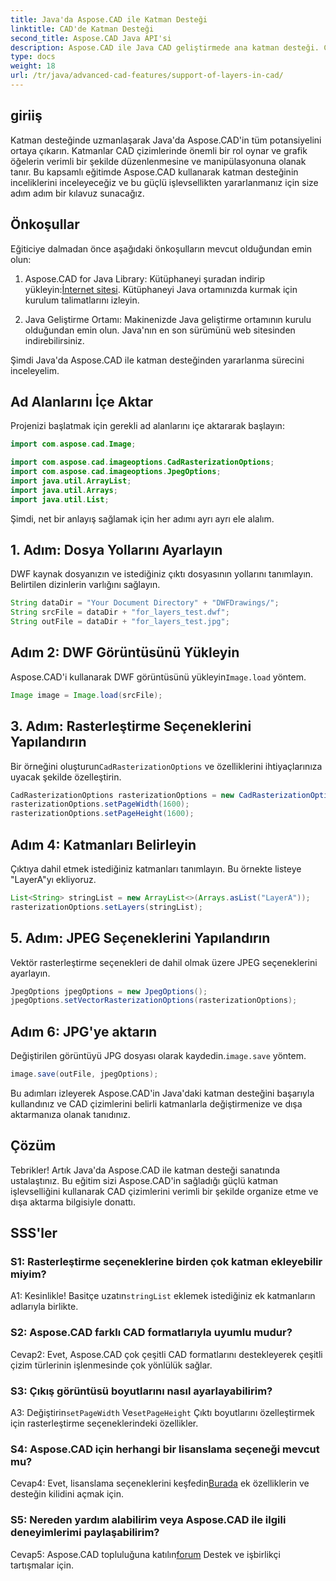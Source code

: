 ```yaml
---
title: Java'da Aspose.CAD ile Katman Desteği
linktitle: CAD'de Katman Desteği
second_title: Aspose.CAD Java API'si
description: Aspose.CAD ile Java CAD geliştirmede ana katman desteği. Çizimleri zahmetsizce düzenleyin ve dışa aktarın.
type: docs
weight: 18
url: /tr/java/advanced-cad-features/support-of-layers-in-cad/
---
```

## giriiş

Katman desteğinde uzmanlaşarak Java'da Aspose.CAD'in tüm potansiyelini ortaya çıkarın. Katmanlar CAD çizimlerinde önemli bir rol oynar ve grafik öğelerin verimli bir şekilde düzenlenmesine ve manipülasyonuna olanak tanır. Bu kapsamlı eğitimde Aspose.CAD kullanarak katman desteğinin inceliklerini inceleyeceğiz ve bu güçlü işlevsellikten yararlanmanız için size adım adım bir kılavuz sunacağız.

## Önkoşullar

Eğiticiye dalmadan önce aşağıdaki önkoşulların mevcut olduğundan emin olun:

1.  Aspose.CAD for Java Library: Kütüphaneyi şuradan indirip yükleyin:[İnternet sitesi](https://releases.aspose.com/cad/java/). Kütüphaneyi Java ortamınızda kurmak için kurulum talimatlarını izleyin.

2. Java Geliştirme Ortamı: Makinenizde Java geliştirme ortamının kurulu olduğundan emin olun. Java'nın en son sürümünü web sitesinden indirebilirsiniz.

Şimdi Java'da Aspose.CAD ile katman desteğinden yararlanma sürecini inceleyelim.

## Ad Alanlarını İçe Aktar

Projenizi başlatmak için gerekli ad alanlarını içe aktararak başlayın:

```java
import com.aspose.cad.Image;

import com.aspose.cad.imageoptions.CadRasterizationOptions;
import com.aspose.cad.imageoptions.JpegOptions;
import java.util.ArrayList;
import java.util.Arrays;
import java.util.List;
```

Şimdi, net bir anlayış sağlamak için her adımı ayrı ayrı ele alalım.

## 1. Adım: Dosya Yollarını Ayarlayın

DWF kaynak dosyanızın ve istediğiniz çıktı dosyasının yollarını tanımlayın. Belirtilen dizinlerin varlığını sağlayın.

```java
String dataDir = "Your Document Directory" + "DWFDrawings/";
String srcFile = dataDir + "for_layers_test.dwf";
String outFile = dataDir + "for_layers_test.jpg";
```

## Adım 2: DWF Görüntüsünü Yükleyin

 Aspose.CAD'i kullanarak DWF görüntüsünü yükleyin`Image.load` yöntem.

```java
Image image = Image.load(srcFile);
```

## 3. Adım: Rasterleştirme Seçeneklerini Yapılandırın

 Bir örneğini oluşturun`CadRasterizationOptions` ve özelliklerini ihtiyaçlarınıza uyacak şekilde özelleştirin.

```java
CadRasterizationOptions rasterizationOptions = new CadRasterizationOptions();
rasterizationOptions.setPageWidth(1600);
rasterizationOptions.setPageHeight(1600);
```

## Adım 4: Katmanları Belirleyin

Çıktıya dahil etmek istediğiniz katmanları tanımlayın. Bu örnekte listeye "LayerA"yı ekliyoruz.

```java
List<String> stringList = new ArrayList<>(Arrays.asList("LayerA"));
rasterizationOptions.setLayers(stringList);
```

## 5. Adım: JPEG Seçeneklerini Yapılandırın

Vektör rasterleştirme seçenekleri de dahil olmak üzere JPEG seçeneklerini ayarlayın.

```java
JpegOptions jpegOptions = new JpegOptions();
jpegOptions.setVectorRasterizationOptions(rasterizationOptions);
```

## Adım 6: JPG'ye aktarın

 Değiştirilen görüntüyü JPG dosyası olarak kaydedin.`image.save` yöntem.

```java
image.save(outFile, jpegOptions);
```

Bu adımları izleyerek Aspose.CAD'in Java'daki katman desteğini başarıyla kullandınız ve CAD çizimlerini belirli katmanlarla değiştirmenize ve dışa aktarmanıza olanak tanıdınız.

## Çözüm

Tebrikler! Artık Java'da Aspose.CAD ile katman desteği sanatında ustalaştınız. Bu eğitim sizi Aspose.CAD'in sağladığı güçlü katman işlevselliğini kullanarak CAD çizimlerini verimli bir şekilde organize etme ve dışa aktarma bilgisiyle donattı.

## SSS'ler

### S1: Rasterleştirme seçeneklerine birden çok katman ekleyebilir miyim?

 A1: Kesinlikle! Basitçe uzatın`stringList` eklemek istediğiniz ek katmanların adlarıyla birlikte.

### S2: Aspose.CAD farklı CAD formatlarıyla uyumlu mudur?

Cevap2: Evet, Aspose.CAD çok çeşitli CAD formatlarını destekleyerek çeşitli çizim türlerinin işlenmesinde çok yönlülük sağlar.

### S3: Çıkış görüntüsü boyutlarını nasıl ayarlayabilirim?

 A3: Değiştirin`setPageWidth` Ve`setPageHeight` Çıktı boyutlarını özelleştirmek için rasterleştirme seçeneklerindeki özellikler.

### S4: Aspose.CAD için herhangi bir lisanslama seçeneği mevcut mu?

 Cevap4: Evet, lisanslama seçeneklerini keşfedin[Burada](https://purchase.aspose.com/buy) ek özelliklerin ve desteğin kilidini açmak için.

### S5: Nereden yardım alabilirim veya Aspose.CAD ile ilgili deneyimlerimi paylaşabilirim?

Cevap5: Aspose.CAD topluluğuna katılın[forum](https://forum.aspose.com/c/cad/19) Destek ve işbirlikçi tartışmalar için.